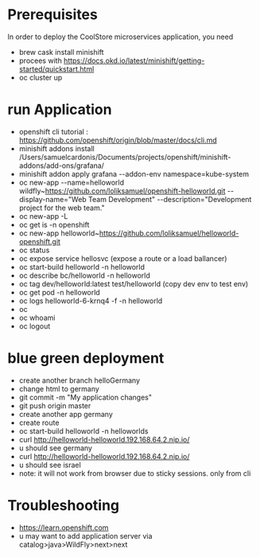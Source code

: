 Prerequisites
================
In order to deploy the CoolStore microservices application, you need 
* brew cask install minishift 
* procees with https://docs.okd.io/latest/minishift/getting-started/quickstart.html
* oc cluster up


run Application
====================
* openshift cli tutorial : https://github.com/openshift/origin/blob/master/docs/cli.md
* minishift addons install /Users/samuelcardonis/Documents/projects/openshift/minishift-addons/add-ons/grafana/
* minishift addon apply grafana --addon-env namespace=kube-system
* oc new-app --name=helloworld wildfly~https://github.com/loliksamuel/openshift-helloworld.git --display-name="Web Team Development" --description="Development project for the web team."
* oc new-app -L
* oc get is -n openshift
* oc new-app helloworld~https://github.com/loliksamuel/helloworld-openshift.git
* oc status
* oc expose service hellosvc (expose a route or a load ballancer)
* oc start-build helloworld -n helloworld
* oc describe bc/helloworld -n helloworld
* oc tag dev/helloworld:latest test/helloworld (copy dev env to test env)
* oc get pod -n helloworld
* oc logs helloworld-6-krnq4 -f -n helloworld
* oc 
* oc whoami
* oc logout

blue green deployment
========================
* create another branch helloGermany
* change html to germany
* git commit -m "My application changes"
* git push origin master
* create another app germany
* create route
* oc start-build helloworld -n helloworlds
* curl http://helloworld-helloworld.192.168.64.2.nip.io/
* u should see germany
* curl http://helloworld-helloworld.192.168.64.2.nip.io/
* u should see israel
* note: it will not work from browser due to sticky sessions. only from cli

Troubleshooting
================
* https://learn.openshift.com
* u may want to add application server via catalog>java>WildFly>next>next
